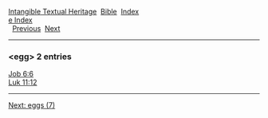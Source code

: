 [Intangible Textual Heritage](../../index)  [Bible](../index) 
[Index](index)   
[e Index](_e_)  
  [Previous](c03521)  [Next](c03523) 

------------------------------------------------------------------------

### &lt;egg&gt; 2 entries

[Job 6:6](../kjv/job006.htm#006)  
[Luk 11:12](../kjv/luk011.htm#012)  

------------------------------------------------------------------------

[Next: eggs (7)](c03523)
